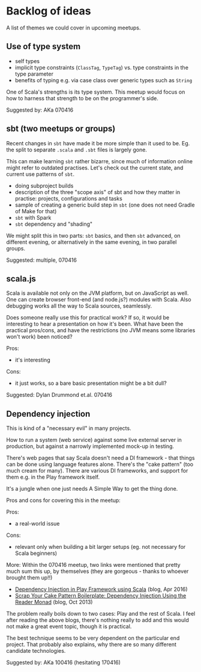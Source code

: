 # Backlog of ideas

A list of themes we could cover in upcoming meetups.


## Use of type system

- self types
- implicit type constraints (`ClassTag`, `TypeTag`) vs. type constraints in the type parameter
- benefits of typing e.g. via case class over generic types such as `String`

One of Scala's strengths is its type system. This meetup would focus on how to harness that strength to be on the programmer's side.

Suggested by: AKa 070416

## sbt (two meetups or groups)

Recent changes in `sbt` have made it be more simple than it used to be. Eg. the split to separate `.scala` and `.sbt` files is largely gone. 

This can make learning `sbt` rather bizarre, since much of information online might refer to outdated practises. Let's check out the current state, and current use patterns of `sbt`.

- doing subproject builds
- description of the three "scope axis" of sbt and how they matter in practise: projects, configurations and tasks
- sample of creating a generic build step in `sbt` (one does not need Gradle of Make for that)
- `sbt` with Spark
- `sbt` dependency and "shading"

We might split this in two parts: `sbt` basics, and then `sbt` advanced, on different evening, or alternatively in the same evening, in two parallel groups.

Suggested: multiple, 070416

## scala.js

Scala is available not only on the JVM platform, but on JavaScript as well. One can create browser front-end (and node.js?) modules with Scala. Also debugging works all the way to Scala sources, seamlessly.

Does someone really use this for practical work? If so, it would be interesting to hear a presentation on how it's been. What have been the practical pros/cons, and have the restrictions (no JVM means some libraries won't work) been noticed?

Pros:

- it's interesting

Cons:

- it just works, so a bare basic presentation might be a bit dull?


Suggested: Dylan Drummond et.al. 070416

## Dependency injection

This is kind of a "necessary evil" in many projects.

How to run a system (web service) against some live external server in production, but against a narrowly implemented mock-up in testing.

There's web pages that say Scala doesn't need a DI framework - that things can be done using language features alone. There's the "cake pattern" (too much cream for many). There are various DI frameworks, and support for them e.g. in the Play framework itself.

It's a jungle when one just needs A Simple Way to get the thing done.

Pros and cons for covering this in the meetup:

Pros:

- a real-world issue

Cons:

- relevant only when building a bit larger setups (eg. not necessary for Scala beginners)

More:
Within the 070416 meetup, two links were mentioned that pretty much sum this up, by themselves (they are gorgeous - thanks to whoever brought them up!!)

- [Dependency Injection in Play Framework using Scala](http://www.schibsted.pl/2016/04/dependency-injection-play-framework-scala/) (blog, Apr 2016)
- [Scrap Your Cake Pattern Boilerplate: Dependency Injection Using the Reader Monad](http://blog.originate.com/blog/2013/10/21/reader-monad-for-dependency-injection/) (blog, Oct 2013)

The problem really boils down to two cases: Play and the rest of Scala. I feel after reading the above blogs, there's nothing really to add and this would not make a great event topic, though it is practical.

The best technique seems to be very dependent on the particular end project. That probably also explains, why there are so many different candidate technologies.

Suggested by: AKa 100416 (hesitating 170416)

